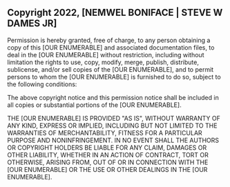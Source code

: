 ## Copyright 2022, [NEMWEL BONIFACE | STEVE W DAMES JR]

Permission is hereby granted, free of charge, to any person obtaining a copy of this [OUR ENUMERABLE] and associated documentation files, to deal in the [OUR ENUMERABLE] without restriction, including without limitation the rights to use, copy, modify, merge, publish, distribute, sublicense, and/or sell copies of the [OUR ENUMERABLE], and to permit persons to whom the [OUR ENUMERABLE] is furnished to do so, subject to the following conditions:

The above copyright notice and this permission notice shall be included in all copies or substantial portions of the [OUR ENUMERABLE].

THE [OUR ENUMERABLE] IS PROVIDED "AS IS", WITHOUT WARRANTY OF ANY KIND, EXPRESS OR IMPLIED, INCLUDING BUT NOT LIMITED TO THE WARRANTIES OF MERCHANTABILITY, FITNESS FOR A PARTICULAR PURPOSE AND NONINFRINGEMENT. IN NO EVENT SHALL THE AUTHORS OR COPYRIGHT HOLDERS BE LIABLE FOR ANY CLAIM, DAMAGES OR OTHER LIABILITY, WHETHER IN AN ACTION OF CONTRACT, TORT OR OTHERWISE, ARISING FROM, OUT OF OR IN CONNECTION WITH THE [OUR ENUMERABLE] OR THE USE OR OTHER DEALINGS IN THE [OUR ENUMERABLE].
